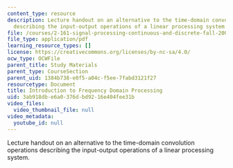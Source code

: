 ```yaml
---
content_type: resource
description: Lecture handout on an alternative to the time-domain convolution operations
  describing the input-output operations of a linear processing system.
file: /courses/2-161-signal-processing-continuous-and-discrete-fall-2008/3ab918dbe6a0376dbd9216e404fee31b_fourier.pdf
file_type: application/pdf
learning_resource_types: []
license: https://creativecommons.org/licenses/by-nc-sa/4.0/
ocw_type: OCWFile
parent_title: Study Materials
parent_type: CourseSection
parent_uid: 1384b738-e0f5-a04c-f5ee-7fabd3121f27
resourcetype: Document
title: Introduction to Frequency Domain Processing
uid: 3ab918db-e6a0-376d-bd92-16e404fee31b
video_files:
  video_thumbnail_file: null
video_metadata:
  youtube_id: null
---
```

Lecture handout on an alternative to the time-domain convolution operations describing the input-output operations of a linear processing system.